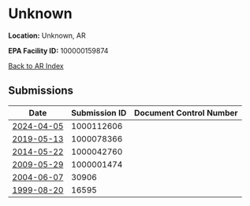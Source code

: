 # Unknown

**Location:** Unknown, AR

**EPA Facility ID:** 100000159874

[Back to AR Index](../../index.md)

## Submissions

| Date | Submission ID | Document Control Number |
|------|--------------|-------------------------|
| [2024-04-05](submissions/1000112606.md) | 1000112606 |  |
| [2019-05-13](submissions/1000078366.md) | 1000078366 |  |
| [2014-05-22](submissions/1000042760.md) | 1000042760 |  |
| [2009-05-29](submissions/1000001474.md) | 1000001474 |  |
| [2004-06-07](submissions/30906.md) | 30906 |  |
| [1999-08-20](submissions/16595.md) | 16595 |  |
